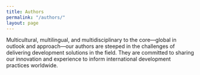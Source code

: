 ```yaml
---
title: Authors
permalink: "/authors/"
layout: page
---
```


Multicultural, multilingual, and multidisciplinary to the core—global in outlook and approach—our authors are steeped in the challenges of delivering development solutions in the field. They are committed to sharing our innovation and experience to inform international development practices worldwide. 